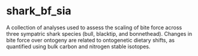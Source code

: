 # shark_bf_sia
A collection of analyses used to assess the scaling of bite force across three sympatric shark species (bull, blacktip, and bonnethead). Changes in bite force over ontogeny are related to ontogenetic dietary shifts, as quantified using bulk carbon and nitrogen stable isotopes.
